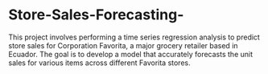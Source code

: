 # Store-Sales-Forecasting-
This project involves performing a time series regression analysis to predict store sales for Corporation Favorita, a major grocery retailer based in Ecuador. The goal is to develop a model that accurately forecasts the unit sales for various items across different Favorita stores.
